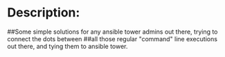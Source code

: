 # Description:

##Some simple solutions for any ansible tower admins out there, trying to connect the dots between
##all those regular "command" line executions out there, and tying them to ansible tower.

